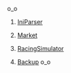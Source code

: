 o_o

1. [IniParser](/ParserForIniFile/ParserForIniFile)

2. [Market](/Shop/Shop)

3. [RacingSimulator](/RacingSimulatorOOP/RacingSimulator)

4. [Backup](/BackUpOOP/BackUpOOP)
o_o


